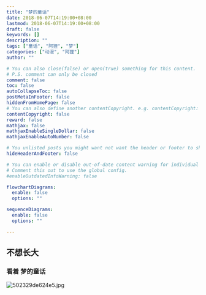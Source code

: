 ```yaml
---
title: "梦的童话"
date: 2018-06-07T14:19:00+08:00
lastmod: 2018-06-07T14:19:00+08:00
draft: false
keywords: []
description: ""
tags: ["童话", "阿狸", "梦"]
categories: ["动漫", "阿狸"]
author: ""

# You can also close(false) or open(true) something for this content.
# P.S. comment can only be closed
comment: false
toc: false
autoCollapseToc: false
postMetaInFooter: false
hiddenFromHomePage: false
# You can also define another contentCopyright. e.g. contentCopyright: "This is another copyright."
contentCopyright: false
reward: false
mathjax: false
mathjaxEnableSingleDollar: false
mathjaxEnableAutoNumber: false

# You unlisted posts you might want not want the header or footer to show
hideHeaderAndFooter: false

# You can enable or disable out-of-date content warning for individual post.
# Comment this out to use the global config.
#enableOutdatedInfoWarning: false

flowchartDiagrams:
  enable: false
  options: ""

sequenceDiagrams: 
  enable: false
  options: ""

---
```


## 不想长大

### 看着 梦的童话

![502329de624e5.jpg][2]

  [2]: https://dn-blog-891125-com.qbox.me/usr/uploads/2015/04/3097760634.jpg